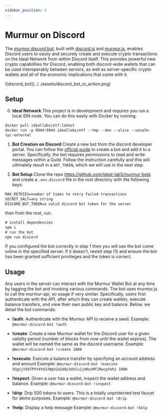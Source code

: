 ```yaml
---
sidebar_position: 4
---
```


# Murmur on Discord

The [murmur discord bot](https://github.com/ideal-lab5/murmur-bots/tree/main/src/discord.js), built with [discord.js](https://discord.js.org/) and [murmur.js](https://github.com/ideal-lab5/murmur.js), enables Discord users to easily and securely create and execute crypto transactions on the Ideal Network from within Discord itself. This provides powerful new crypto capabilities for Discord, enabling both discord-wide wallets that can be used interoperably between servers, as well as server-specific crypto wallets and all of the economic implications that come with it. 

<div style={{ textAlign: 'center' }}>
![discord_bot](../../assets/discord_bot_in_action.png)
</div>

## Setup

0. **Ideal Network**
This project is in development and requires you run a local IDN node. You can do this easily with Docker by running:

``` shell
docker pull ideallabs/etf:latest
docker run -p 9944:9944 ideallabs/etf --tmp --dev --alice --unsafe-rpc-external
```

1. **Bot Creation on Discord**
Create a new bot from the discord developer portal. You can follow the [official guide](https://discord.com/developers/docs/quick-start/getting-started#configuring-your-bot) to create a bot and add it to a server. Specifically, the bot requires permissions to read and write messages within a Guild. Follow the instruction carefully and this will ultimately result in a `BOT_TOKEN`, which we will use in the next step.

2. **Bot Setup**
Clone the repo https://github.com/ideal-lab5/murmur-bots and create a `.env.discord` file in the root directory with the following keys:

``` 
MAX_RETRIES=number of times to retry failed transactions
SECRET_SALT=any string
DISCORD_BOT_TOKEN=a valid discord bot token for the server
```

then from the root, run:

``` shell
# install dependencies
npm i
# run the bot
npm run discord
```

If you configured the bot correctly in step 1 then you will see the bot come online in the specified server. If it doesn't, revisit step (1) and ensure the bot has been granted sufficient privilieges and the token is correct.

## Usage

Any users in the server can interact with the Murmur Wallet Bot at any time by tagging the bot and invoking various commands. The bot uses murmur.js to call the murmur-api, so usage if very similar. Specifically, users first authenticate with the API, after which they can create wallets, execute balance transfers, and view their own public key and balance. Below, we detail the bot commands:

- **!auth**: Authenticate with the Murmur API to receive a seed.
Example: `@murmur-discord-bot !auth`

- **!create**: Create a new Murmur wallet for the Discord user for a given validity period (number of blocks from now until the wallet expires). The wallet will be named the same as the discord username. 
Example: `@murmur-discord-bot !create 1000`

- **!execute**: Execute a balance transfer by specifying an account address and amount
Example: `@murmur-discord-bot !execute 5Gg1jV56TPVY4Yd3JWpX2a2dQLhUhCu1jdKovMf1RwcpYeh2 1000`

- **!inspect**: Given a user has a wallet, inspect the wallet address and balance.
Example: `@murmur-discord-bot !inspect`

- **!drip**: Drip 500 tokens to users. This is a totally unprotected test faucet for demo purposes.
Example: `@murmur-discord-bot !drip`

- **!help**: Display a help message
Example: `@murmur-discord-bot !help`